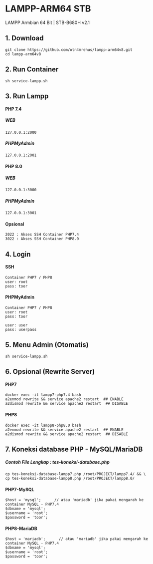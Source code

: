 # LAMPP-ARM64 STB
LAMPP Armbian 64 Bit | STB-B680H v2.1
## 1. Download
```
git clone https://github.com/otn4mrehus/lampp-arm64v8.git
cd lampp-arm64v8
```
## 2. Run Container
```
sh service-lampp.sh
```

## 3. Run Lampp
#### PHP 7.4
##### WEB
```
127.0.0.1:2000 
```
##### PHPMyAdmin
```
127.0.0.1:2001 
```
#### PHP 8.0
##### WEB
```
127.0.0.1:3000  
```
##### PHPMyAdmin
```
127.0.0.1:3001 
```

#### Opsional
```
2022 : Akses SSH Container PHP7.4
3022 : Akses SSH Container PHP8.0
```

## 4. Login
#### SSH
```
Container PHP7 / PHP8
user: root
pass: toor
```
#### PHPMyAdmin
```
Container PHP7 / PHP8
user: root
pass: toor

user: user
pass: userpass
```

## 5. Menu Admin (Otomatis)
```
sh service-lampp.sh
```

## 6. Opsional (Rewrite Server)
#### PHP7
```
docker exec -it lampp7-php7.4 bash
a2enmod rewrite && service apache2 restart  ## ENABLE
a2dismod rewrite && service apache2 restart  ## DISABLE
```

#### PHP8
```
docker exec -it lampp8-php8.0 bash
a2enmod rewrite && service apache2 restart  ## ENABLE
a2dismod rewrite && service apache2 restart  ## DISABLE
```

## 7. Koneksi database PHP - MySQL/MariaDB

##### <i>Contoh File Lengkap : tes-koneksi-database.php </i>
```
cp tes-koneksi-database-lampp7.php /root/PROJECT/lampp7.4/ && \
cp tes-koneksi-database-lampp8.php /root/PROJECT/lampp8.0/ 
```

#### PHP7-MySQL
```
$host = 'mysql';      // atau 'mariadb' jika pakai mengarah ke container MySQL - PHP7.4 
$dbname = 'mysql';
$username = 'root';
$password = 'toor';
```

#### PHP8-MariaDB
```
$host = 'mariadb';      // atau 'mariadb' jika pakai mengarah ke container MySQL - PHP7.4 
$dbname = 'mysql';
$username = 'root';
$password = 'toor';
```
